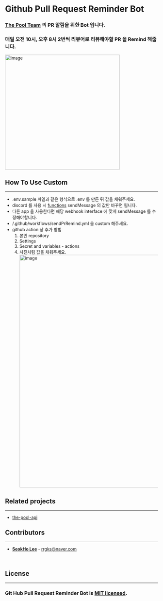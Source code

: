# Github Pull Request Reminder Bot

### [The Pool Team](https://github.com/the-pool) 의 PR 알림을 위한 Bot 입니다.

### 매일 오전 10시, 오후 8시 2번씩 리뷰어로 리뷰해야할 PR 을 Remind 해줍니다.

<img width="378" alt="image" src="https://user-images.githubusercontent.com/46591459/236627823-768a2d51-6bff-4971-a073-cc9f69455611.png">

<br/>

## How To Use Custom

---

- .env.sample 파일과 같은 형식으로 .env 를 만든 뒤 값을 채워주세요.
- discord 를 사용 시 [functions](./src/functions.ts) sendMessage 의 값만 바꾸면 됩니다.
- 다른 app 을 사용한다면 해당 webhook interface 에 맞게 sendMessage 를 수정해야합니다.
- /.github/workflows/sendPrRemind.yml 을 custom 해주세요.
- github action 상 추가 방법
  1. 본인 repository
  2. Settings
  3. Secret and variables - actions
  4. 사진처럼 값을 채워주세요.<img width="766" alt="image" src="https://user-images.githubusercontent.com/46591459/236629544-b1054a4d-c7e0-4693-8612-bc4e0f95d2f0.png">

## **Related projects**

---

- [the-pool-api](https://github.com/the-pool/the-pool-api)

## **Contributors**

---

- [**SeokHo Lee**](https:github.com/rrgks6221) - <rrgks@naver.com>

<br/>

## **License**

---

### Git Hub Pull Request Reminder Bot is [MIT licensed](LICENSE).
